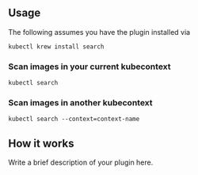 
## Usage
The following assumes you have the plugin installed via

```shell
kubectl krew install search
```

### Scan images in your current kubecontext

```shell
kubectl search
```

### Scan images in another kubecontext

```shell
kubectl search --context=context-name
```

## How it works
Write a brief description of your plugin here.